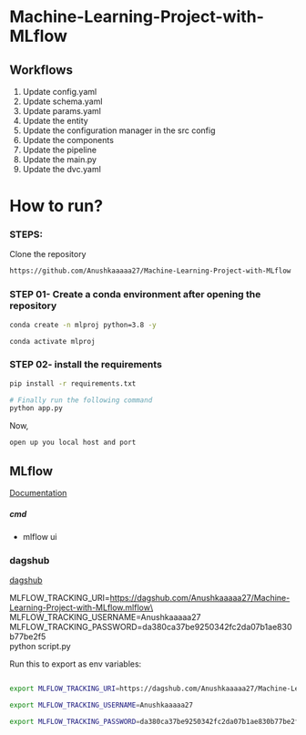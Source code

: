 # Machine-Learning-Project-with-MLflow

## Workflows

1. Update config.yaml
2. Update schema.yaml
3. Update params.yaml
4. Update the entity
5. Update the configuration manager in the src config
6. Update the components
7. Update the pipeline
8. Update the main.py
9. Update the dvc.yaml


# How to run?
### STEPS:

Clone the repository

```bash
https://github.com/Anushkaaaaa27/Machine-Learning-Project-with-MLflow
```
### STEP 01- Create a conda environment after opening the repository

```bash
conda create -n mlproj python=3.8 -y
```

```bash
conda activate mlproj
```


### STEP 02- install the requirements
```bash
pip install -r requirements.txt
```


```bash
# Finally run the following command
python app.py
```

Now,
```bash
open up you local host and port
```



## MLflow

[Documentation](https://mlflow.org/docs/latest/index.html)


##### cmd
- mlflow ui

### dagshub
[dagshub](https://dagshub.com/)

MLFLOW_TRACKING_URI=https://dagshub.com/Anushkaaaaa27/Machine-Learning-Project-with-MLflow.mlflow\
MLFLOW_TRACKING_USERNAME=Anushkaaaaa27 \
MLFLOW_TRACKING_PASSWORD=da380ca37be9250342fc2da07b1ae830b77be2f5\
python script.py

Run this to export as env variables:

```bash

export MLFLOW_TRACKING_URI=https://dagshub.com/Anushkaaaaa27/Machine-Learning-Project-with-MLflow.mlflow

export MLFLOW_TRACKING_USERNAME=Anushkaaaaa27 

export MLFLOW_TRACKING_PASSWORD=da380ca37be9250342fc2da07b1ae830b77be2f5

```
